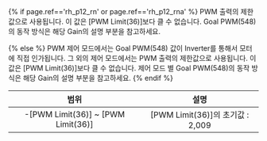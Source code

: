 {% if page.ref=='rh_p12_rn' or page.ref=='rh_p12_rna' %}
PWM 출력의 제한값으로 사용됩니다. 이 값은 [PWM Limit(36)]보다 클 수 없습니다. Goal PWM(548)의 동작 방식은 해당 Gain의 설명 부분을 참고하세요.

{% else %}
PWM 제어 모드에서는 Goal PWM(548) 값이 Inverter를 통해서 모터에 직접 인가됩니다. 그 외의 제어 모드에서는 PWM 출력의 제한값으로 사용됩니다.
이 값은 [PWM Limit(36)]보다 클 수 없습니다. 제어 모드 별 Goal PWM(548)의 동작 방식은 해당 Gain의 설명 부분을 참고하세요.
{% endif %}

|              범위              |              설명              |
|:------------------------------:|:------------------------------:|
| -[PWM Limit(36)] ~ [PWM Limit(36)] | [PWM Limit(36)]의 초기값 : 2,009 |
